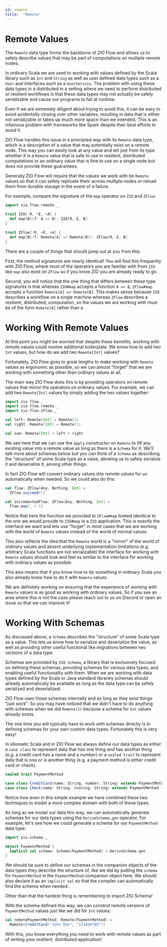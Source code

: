 ```yaml
---
id: remote
title:  "Remote"
---
```


# Remote Values

The `Remote` data type forms the backbone of ZIO Flow and allows us to safely describe values that may be part of computations on multiple remote nodes.

In ordinary Scala we are used to working with values defined by the Scala library such as `Int` and `String` as well as user defined data types such as a `User` and interfaces such as a `UserService`. The problem with using these data types in a distributed in a setting where we need to perform distributed or resilient workflows is that these data types may not actually be safely serializable and cause our programs to fail at runtime.

Even if we are extremely diligent about trying to avoid this, it can be easy to avoid acidentally closing over other variables, resulting in data that is either not serializable or takes up much more space than we intended. This is an infamous problem with frameworks like Spark despite their best efforts to avoid it.

ZIO Flow handles this issue in a principled way with its `Remote` data type, which is a _description_ of a value that may potentially exist on a remote node. This way you can easily look at any value and tell just from its type whether it is a `Remote` value that is safe to use in resilient, distributed computations or an ordinary value that is fine to use on a single node but does not provide these guarantees.

Generally ZIO Flow will require that the values we work with be `Remote` values so that it can safely replicate them across multiple nodes or reload them from durable storage in the event of a failure.

For example, compare the signature of the `map` operator on `ZIO` and `ZFlow`:

```scala mdoc
import zio.flow.remote._

trait ZIO[-R, +E, +A] {
  def map[B](f: A => B): ZIO[R, E, B]
}

trait ZFlow[-R, +E, +A] {
  def map[B](f: Remote[A] => Remote[B]): ZFlow[R, E, B]
}
```

There are a couple of things that should jump out at you from this.

First, the method signatures are nearly identical! You will find this frequently with ZIO Flow, where most of the operators you are familiar with from `ZIO` like `map` also exist on `ZFlow` so if you know ZIO you are already ready to go.

Second, you will notice that the one thing that differs between these type signatures is that whereas `ZIO#map` accepts a function `A => B`, `ZFlow#map` accepts a function `Remote[A] => Remote[B]`. This makes sense because `ZIO` describes a workflow on a single machine whereas `ZFlow` describes a resilient, distributed, computation, so the values we are working with must be of the form `Remote[A]` rather than `A`.

# Working With Remote Values

At this point you might be worried that despite these benefits, working with remote values could involve additional boilerplate. We know how to add two `Int` values, but how do we add two `Remote[Int]` values?

Fortunately, ZIO Flow goes to great lengths to make working with `Remote` values as ergonomic as possible, so we can almost "forget" that we are working with something other than ordinary values at all.

The main way ZIO Flow does this is by providing operators on remote values that mirror the operators on ordinary values. For example, we can add two `Remote[Int]` values by simply adding the two values together:

```scala mdoc:reset
import zio.flow._
import zio.flow.remote._
import zio.flow.zFlow._

val left: Remote[Int] = Remote(1)
val right: Remote[Int] = Remote(1)

val sum: Remote[Int] = left + right
```

We see here that we can use the `apply` constructor on `Remote` to lift any existing value into a remote value as long as there is a `Schema` for it. We'll talk more about schemas below but you can think of a `Schema` as describing the "structure" of some Scala type as a value, allowing us to safely serialize it and deserialize it, among other things.

In fact ZIO Flow will convert ordinary values into remote values for us automatically when needed. So we could also do this:

```scala mdoc
val flow: ZFlow[Any, Nothing, Int] =
  ZFlow.succeed(1)

val incrementedFlow: ZFlow[Any, Nothing, Int] =
  flow.map(_ + 1)
```

Notice that here the function we provided to `ZFlow#map` looked identical to the one we would provide to `ZIO#map` in a `ZIO` application. This is exactly the interface we want and lets use "forget" in most cases that we are working with the world of `Remote` values instead of the world of normal values.

This also reflects the idea that the `Remote` world is a "mirror" of the world of ordinary values and absent underlying implementation limitations (e.g. arbitrary Scala functions are not serializable) the interface for working with `Remote` values should look and feel as similar to the interface for working with ordinary values as possible.

This also means that if you know how to do something in ordinary Scala you also already know how to do it with `Remote` values.

We are definitely working on ensuring that the experience of working with `Remote` values is as good as working with ordinary values. So if you see an area where this is not the case please reach out to us on Discord or open an issue so that we can improve it!

# Working With Schemas

As discussed above, a `Schema` describes the "structure" of some Scala type as a value. This lets us know how to serialize and deserialize the value, as well as providing other useful functional like migrations between two versions of a data type.

Schemas are provided by `ZIO Schema`, a library that is exclusively focused on defining these schemas, providing schemas for various data types, and enabling useful functionality with them. When we are working with data types defined by the Scala or Java standard libraries schemas should already automatically be available as long as the data type can be safely serialized and deserialized.

ZIO Flow uses those schemas internally and as long as they exist things "just work". So you may have noticed that we didn't have to do anything with schemas when we did `Remote(1)` because a schema for `Int` values already exists.

The one time you will typically have to work with schemas directly is in defining schemas for your own custom data types. Fortunately this is very easy!

In idiomatic Scala and in ZIO Flow we always define our data types as either a `case class` to represent data that has one thing _and_ has another thing (e.g. a credit card has a name and a number) or a `sealed trait` to represent data that is one _or_ is another thing (e.g. a payment method is either credit card or check).

```scala mdoc
sealed trait PaymentMethod

case class CreditCard(name: String, number: String) extends PaymentMethod
case class Check(name: String, routing: String) extends PaymentMethod
```

Notice how even in this simple example we have combined these two techniques to model a more complex domain with both of these types.

As long as we model our data this way, we can automatically generate schemas for our data types using the `DeriveSchema.gen` operator. For example, let's see how we could generate a schema for our `PaymentMethod` data type:

```scala mdoc
import zio.schema._

object PaymentMethod {
  implicit val schema: Schema[PaymentMethod] = DeriveSchema.gen
}
```

We should be sure to define our schemas in the companion objects of the data types they describe the structure of, like we did by putting the `schema` for `PaymentMethod` in the `PaymentMethod` companion object here. We should also declare it as an `implicit val` so that the compiler can automatically find the schema when needed.

Other than that the hardest thing is remembering to import ZIO Schema!

With the schema defined this way, we can construt remote versions of `PaymentMethod` values just like we did for `Int` values:

```scala
val remotePaymentMethod: Remote[PaymentMethod] =
  Remote(CreditCard("John Doe", "123456789"))
```

With this, you know everything you need to work with remote values as part of writing your resilient, distributed application!

